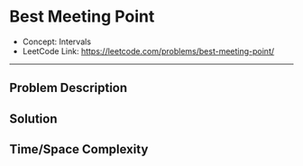 # Best Meeting Point

- Concept: Intervals
- LeetCode Link: https://leetcode.com/problems/best-meeting-point/

---

## Problem Description

## Solution

## Time/Space Complexity

